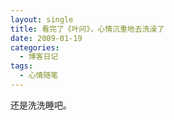 ```yaml
---
layout: single
title: 看完了《叶问》，心情沉重地去洗澡了
date: 2009-01-19
categories:
  - 博客日记
tags:
  - 心情随笔
---
```


还是洗洗睡吧。
